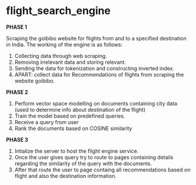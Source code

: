 # flight_search_engine
**PHASE 1**

Scraping the goibibo website for flights from and to a specified destination in India. The working of the engine is as follows:
1. Collecting data through web scraping.
2. Removing irrelevant data and storing relevant.
3. Sending the data for tokenization and constructing inverted index.
4. APART: collect data for Recommendations of flights from scraping the website goibibo. 

**PHASE 2**
1. Perform vector space modelling on documents containing city data (used to determine info about destination of the flight)
2. Train the model based on predefined queries. 
3. Receive a query from user
4. Rank the documents based on COSINE similarity

**PHASE 3**
1. Intialize the server to host the flight engine service.
2. Once the user gives query try to route to pages containing details regarding the similarity of the query with the documents. 
3. After that route the user to page containg all recommendations based on flight and also the destination information. 
